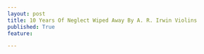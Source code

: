 ```yaml
---
layout: post
title: 10 Years Of Neglect Wiped Away By A. R. Irwin Violins
published: True
feature: 

---
```


